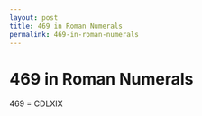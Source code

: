 ```yaml
---
layout: post
title: 469 in Roman Numerals
permalink: 469-in-roman-numerals
---
```


# 469 in Roman Numerals

469 = CDLXIX
